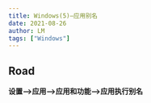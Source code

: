 ```yaml
---
title: Windows(5)—应用别名
date: 2021-08-26
author: LM
tags: ["Windows"]
---
```


## Road

**设置—>应用—>应用和功能—>应用执行别名**

